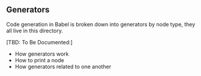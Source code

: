 ## Generators

Code generation in Babel is broken down into generators by node type, they all
live in this directory.

[TBD: To Be Documented:]

- How generators work
- How to print a node
- How generators related to one another
